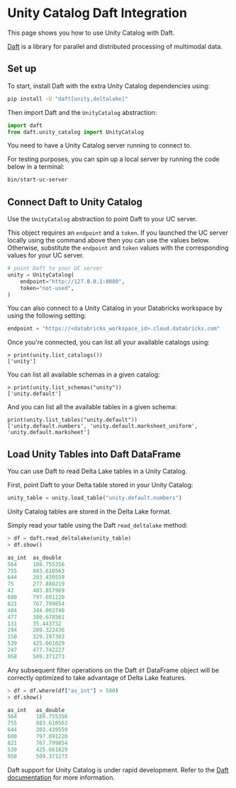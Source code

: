 # Unity Catalog Daft Integration

This page shows you how to use Unity Catalog with Daft.

[Daft](https://www.daft.ai) is a library for parallel and distributed processing of multimodal data.

## Set up

To start, install Daft with the extra Unity Catalog dependencies using:

```sh
pip install -U "daft[unity,deltalake]"
```

Then import Daft and the `UnityCatalog` abstraction:

```python
import daft
from daft.unity_catalog import UnityCatalog
```

You need to have a Unity Catalog server running to connect to.

For testing purposes, you can spin up a local server by running the code below in a terminal:

```sh
bin/start-uc-server
```

## Connect Daft to Unity Catalog

Use the `UnityCatalog` abstraction to point Daft to your UC server.

This object requires an `endpoint` and a `token`. If you launched the UC server locally using the command above then
you can use the values below. Otherwise, substitute the `endpoint` and `token` values with the corresponding values
for your UC server.

```python
# point Daft to your UC server
unity = UnityCatalog(
    endpoint="http://127.0.0.1:8080",
    token="not-used",
)
```

You can also connect to a Unity Catalog in your Databricks workspace by using the following setting:

```python
endpoint = "https://<databricks_workspace_id>.cloud.databricks.com"
```

Once you're connected, you can list all your available catalogs using:

```console
> print(unity.list_catalogs())
['unity']
```

You can list all available schemas in a given catalog:

```console
> print(unity.list_schemas("unity"))
['unity.default']
```

And you can list all the available tables in a given schema:

```console
print(unity.list_tables("unity.default"))
['unity.default.numbers', 'unity.default.marksheet_uniform', 'unity.default.marksheet']
```

## Load Unity Tables into Daft DataFrame

You can use Daft to read Delta Lake tables in a Unity Catalog.

First, point Daft to your Delta table stored in your Unity Catalog:

```python
unity_table = unity.load_table("unity.default.numbers")
```

Unity Catalog tables are stored in the Delta Lake format.

Simply read your table using the Daft `read_deltalake` method:

```python
> df = daft.read_deltalake(unity_table)
> df.show()

as_int  as_double
564     188.755356
755     883.610563
644     203.439559
75      277.880219
42      403.857969
680     797.691220
821     767.799854
484     344.003740
477     380.678561
131     35.443732
294     209.322436
150     329.197303
539     425.661029
247     477.742227
958     509.371273
```

Any subsequent filter operations on the Daft `df` DataFrame object will be correctly optimized to take advantage of
Delta Lake features.

```python
> df = df.where(df["as_int"] > 500)
> df.show()

as_int   as_double
564      188.755356
755      883.610563
644      203.439559
680      797.691220
821      767.799854
539      425.661029
958      509.371273
```

Daft support for Unity Catalog is under rapid development. Refer to the
[Daft documentation](https://docs.daft.ai/en/stable/catalogs/unity_catalog/) for
more information.
